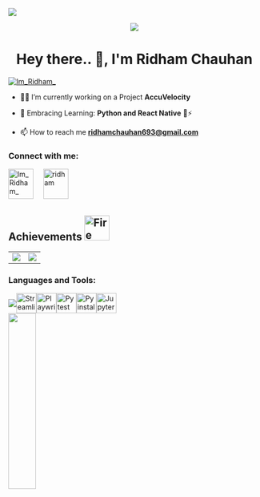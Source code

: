 ![](https://visitcount.itsvg.in/api?id=Ridham&label=Profile%20Views&color=1&icon=0&pretty=true)

<div align="center">
    <img src="https://media.giphy.com/media/qgQUggAC3Pfv687qPC/giphy.gif" >
</div>
<h1 align="center">Hey there.. 👋, I'm Ridham Chauhan</h1>

<p align="left"> <a href="https://twitter.com/Im_Ridham_" target="blank"><img src="https://img.shields.io/twitter/follow/Im_Ridham_?logo=twitter&style=for-the-badge" alt="Im_Ridham_" /></a> </p>

- 👨‍💻 I’m currently working on a Project **AccuVelocity**

- 🌱 Embracing Learning: **Python and React Native** 🐍⚡

- 📫 How to reach me **ridhamchauhan693@gmail.com**

<h3 align="left">Connect with me:</h3>

<p align="left">
  <a href="https://twitter.com/Im_Ridham_" target="blank"><img src="https://raw.githubusercontent.com/rahuldkjain/github-profile-readme-generator/master/src/images/icons/Social/twitter.svg" alt="Im_Ridham_" height="60" width="50" /></a> &nbsp; &nbsp;
  <a href="https://www.linkedin.com/in/ridham-chauhan/" target="blank"><img src="https://raw.githubusercontent.com/rahuldkjain/github-profile-readme-generator/master/src/images/icons/Social/linked-in-alt.svg" alt="ridham" height="60" width="50" /></a>
</p>

## Achievements <img src="https://user-images.githubusercontent.com/74038190/216122041-518ac897-8d92-4c6b-9b3f-ca01dcaf38ee.png" alt="Fire" width="50" />
<table>
<tr>
<td ><img src="https://github-production-user-asset-6210df.s3.amazonaws.com/115993280/278853664-0a4d414e-20db-4582-8b44-885def022881.png" width="auto" height="auto" max-width="100%"></td>
<td ><img src="https://github-production-user-asset-6210df.s3.amazonaws.com/115993280/278853707-965fdb14-146e-4b0c-9f36-0930e3491613.png" width="auto" height="auto" max-width="100%"></td>
</tr>
</table>

<h3 align="left">Languages and Tools:</h3>
<p>
 <div style="display: flex; flex-wrap: wrap; align-items: center;">
    <!-- Skill Icons -->
    <div style="display: flex; flex-wrap: wrap;">
        <a href="https://skillicons.dev">
            <img src="https://skillicons.dev/icons?i=react,java,py,git,c,cpp,figma,firebase,aws,django,docker,materialui,mongodb,mysql,tailwind,vite,redux,postman,eclipse,androidstudio,sqlite,angular,linux,idea,github,githubactions,azure,jquery,nodejs,express,bash,stackoverflow,vscode,php,html,css,js,ts,npm,yarn,bootstrap,qt,fastapi,selenium,vercel,styledcomponents,jenkins,sequelize,notion,bots,babel,graphql,latex,kali,svg&perline=11" />
        </a>
    </div>
    <a href="https://streamlit.io">
        <img src="https://streamlit.io/images/brand/streamlit-mark-color.png" alt="Streamlit" width="40" height="40" />
    </a>
    <a href="https://playwright.dev/">
        <img src="https://github.com/rythm01/rythm01/assets/115993280/f7f7e3fe-d06c-4b9e-9094-352fc661e316" alt="Playwright" width="40" height="40" />
    </a>
     <a href="https://docs.pytest.org/en/8.1.x/">
        <img src="https://github.com/rythm01/rythm01/assets/115993280/9675c421-828b-479c-8aea-a24fd222b2bc" alt="Pytest" width="40" height="40" />
     </a>
     <a href="https://pyinstaller.org/en/stable/">
        <img src="https://github.com/rythm01/rythm01/assets/115993280/c05564a5-b298-404c-8b76-8599c215ed80" alt="Pyinstaller" width="40" height="40" />
     </a>
     <a href="https://jupyter.org/">
        <img src="https://github.com/rythm01/rythm01/assets/115993280/fd40fbfb-90a0-45da-a9f1-fc6a7f684a7c" alt="Jupyter Notebook" width="40" height="40" />
     </a>
</div>

<img align="left" width="33%" height="30%" src="https://github-readme-stats.vercel.app/api?username=rythm01&show_icons=true&theme=tokyonight">
